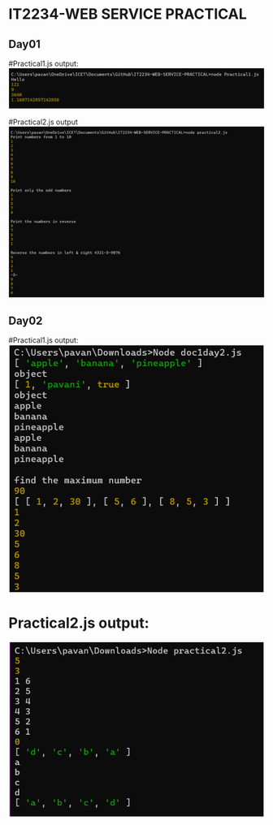 # IT2234-WEB SERVICE PRACTICAL
<h2>Day01</h2>
#Practical1.js output:
<img src="img\practical1output.png">

#Practical2.js output
<img src="img\practical2output.png">


<h2>Day02</h2>
#Practical1.js output:
<img src="img\Day02_practical1.png">


# Practical2.js output:
<img src="img\Day02_practical2.png">

